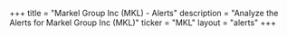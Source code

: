 +++
title = "Markel Group Inc (MKL) - Alerts"
description = "Analyze the Alerts for Markel Group Inc (MKL)"
ticker = "MKL"
layout = "alerts"
+++

